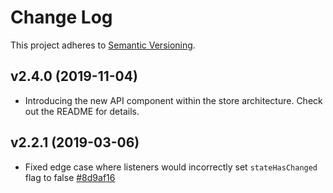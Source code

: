 # Change Log

This project adheres to [Semantic Versioning](http://semver.org/).

## v2.4.0 (2019-11-04)
- Introducing the new API component within the store architecture. Check out the README for details.

## v2.2.1 (2019-03-06)

-   Fixed edge case where listeners would incorrectly set `stateHasChanged` flag to false [\#8d9af16](https://github.com/anewjs/store/commit/8d9af16b81b3d311404c3bc47e4224e37b8b6a09)
